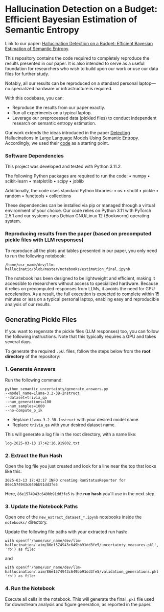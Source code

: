 # Hallucination Detection on a Budget: Efficient Bayesian Estimation of Semantic Entropy

Link to our paper: [Hallucination Detection on a Budget: Efficient Bayesian Estimation of Semantic Entropy](https://arxiv.org/abs/2504.03579).

This repository contains the code required to completely reproduce the results presented in our paper. It is also intended to serve as a useful foundation for researchers who wish to build upon our work or use our data files for further study.

Notably, all our results can be reproduced on a standard personal laptop—no specialized hardware or infrastructure is required.

With this codebase, you can:
- Reproduce the results from our paper exactly.
- Run all experiments on a typical laptop.
- Leverage our preprocessed data (pickled files) to conduct independent research on semantic entropy estimation.

Our work extends the ideas introduced in the paper [Detecting Hallucinations in Large Language Models Using Semantic Entropy](https://www.nature.com/articles/s41586-024-07421-0). Accordingly, we used their [code](https://github.com/jlko/semantic_uncertainty) as a starting point. 

### Software Dependencies

This project was developed and tested with Python 3.11.2.

The following Python packages are required to run the code:
	•	numpy
	•	scikit-learn
	•	matplotlib
	•	scipy
	•	joblib

Additionally, the code uses standard Python libraries:
	•	os
	•	shutil
	•	pickle
	•	random
	•	functools
	•	collections

These dependencies can be installed via pip or managed through a virtual environment of your choice. Our code relies on Python 3.11 with PyTorch 2.5.1 and our systems runs Debian GNU/Linux 12 (Bookworm) operating system.

### Reproducing results from the paper (based on precomputed pickle files with LLM responses)

To reproduce all the plots and tables presented in our paper, you only need to run the following notebook:
```
/home/usr_name/dev/llm-hallucinatio/blob/master/notebooks/estimation_final.ipynb
```
The notebook has been designed to be lightweight and efficient, making it accessible to researchers without access to specialized hardware. Because it relies on precomputed responses from LLMs, it avoids the need for GPU acceleration. As a result, the full execution is expected to complete within 15 minutes or less on a typical personal laptop, enabling easy and reproducible analysis of our results.

## Generating Pickle Files
If you want to regenrate the pickle files (LLM responses) too, you can follow the following instructions. Note that this typically requires a GPU and takes several days.

To generate the required `.pkl` files, follow the steps below from the **root directory** of the repository:

### 1. Generate Answers

Run the following command:
```
python semantic_uncertainty/generate_answers.py
--model_name=Llama-3.2-3B-Instruct
--dataset=trivia_qa
--num_generations=100
--num_samples=1000
--no-compute_p_ik
```


* Replace `Llama-3.2-3B-Instruct` with your desired model name.
* Replace `trivia_qa` with your desired dataset name.

This will generate a log file in the root directory, with a name like:
```
log-2025-03-13 17:42:16.919802.txt
```


### 2. Extract the Run Hash

Open the log file you just created and look for a line near the top that looks like this:
```
2025-03-13 17:42:17 INFO creating RunStatusReporter for 86e1574943c649bb91dd3fe5
```


Here, `86e1574943c649bb91dd3fe5` is the **run hash** you'll use in the next step.

### 3. Update the Notebook Paths

Open one of the `new_extract_dataset_*.ipynb` notebooks inside the `notebooks/` directory.

Update the following file paths with your extracted run hash:

```
with open(f'/home/usr_name/dev/llm-hallucination/.aim/86e1574943c649bb91dd3fe5/uncertainty_measures.pkl', 'rb') as file:
```
and
```
with open(f'/home/usr_name/dev/llm-hallucination/.aim/86e1574943c649bb91dd3fe5/validation_generations.pkl', 'rb') as file:
```
### 4. Run the Notebook

Execute all cells in the notebook. This will generate the final `.pkl` file used for downstream analysis and figure generation, as reported in the paper.
